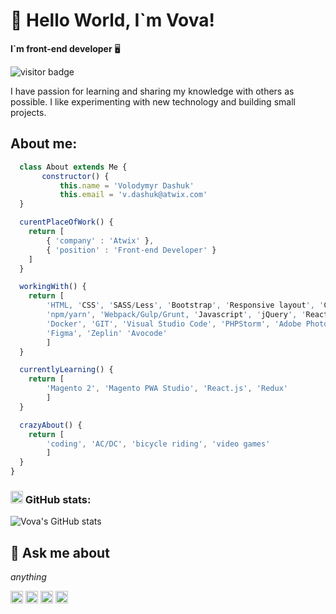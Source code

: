 # :wave: Hello World, I`m Vova!

**I`m front-end developer** :desktop_computer:

![visitor badge](https://visitor-badge.laobi.icu/badge?page_id=volodymyrDashuk.volodymyrDashuk)

I have passion for learning and sharing my knowledge with others as possible. I like experimenting with new technology and building small projects.

## About me:

```javascript
  class About extends Me {
       constructor() {
           this.name = 'Volodymyr Dashuk'
           this.email = 'v.dashuk@atwix.com'
  }

  curentPlaceOfWork() {
    return [
        { 'company' : 'Atwix' },
        { 'position' : 'Front-end Developer' }
    ]
  }

  workingWith() {
    return [
        'HTML, 'CSS', 'SASS/Less', 'Bootstrap', 'Responsive layout', 'Cross-browser compatibility',
        'npm/yarn', 'Webpack/Gulp/Grunt, 'Javascript', 'jQuery', 'React.js', 'Magento 2', 'Laravel',
        'Docker', 'GIT', 'Visual Studio Code', 'PHPStorm', 'Adobe Photoshop', 'Adobe Illustrator',
        'Figma', 'Zeplin' 'Avocode'
        ]
  }

  currentlyLearning() {
    return [
        'Magento 2', 'Magento PWA Studio', 'React.js', 'Redux'
        ]
  }

  crazyAbout() {
    return [
        'coding', 'AC/DC', 'bicycle riding', 'video games'
        ]
  }
}
```

### <img height="20" src="https://simpleicons.org/icons/github.svg"> GitHub stats:

![Vova's GitHub stats](https://github-readme-stats.vercel.app/api?username=volodymyrDashuk&hide=stars&count_private=true&show_icons=true&theme=tokyonight)

## :email: Ask me about

_anything_

[<img height="20" src="https://simpleicons.org/icons/linkedin.svg">][linkedin] [<img height="20" src="https://simpleicons.org/icons/facebook.svg">][facebook] [<img height="20" src="https://simpleicons.org/icons/instagram.svg">][instagram] [<img height="20" src="https://simpleicons.org/icons/gmail.svg">][mail]

[linkedin]: https://www.linkedin.com/in/vladimir-dashuk/
[facebook]: https://www.facebook.com/vladimir.dashuk
[instagram]: https://www.instagram.com/vladimir_dashuk/
[mail]: mailto:donvov1990@gmail.com
